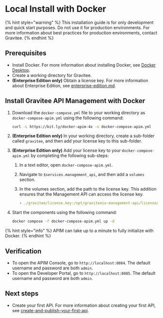 # Local Install with Docker

{% hint style="warning" %}
This installation guide is for only development and quick start purposes. Do not use it for production environments. For more information about best practices for production environments, contact Gravitee.
{% endhint %}

## Prerequisites

* Install Docker. For more information about installing Docker, see [Docker Desktop](https://docs.docker.com/desktop/).
* Create a working directory for Gravitee.
* **(Enterprise Edition only)** Obtain a license key. For more information about Enterprise Edition, see [enterprise-edition.md](../readme/enterprise-edition.md "mention").

## Install Gravitee API Management with Docker

1.  Download the `docker-compose.yml` file to your working directory as `docker-compose-apim.yml` using the following command:

    ```bash
    curl -L https://bit.ly/docker-apim-4x -o docker-compose-apim.yml
    ```
2. **(Enterprise Edition only)** In your working directory, create a sub-folder called `gravitee`, and then add your license key to this sub-folder.
3. **(Enterprise Edition only)** Add your license key to your `docker-compose-apim.yml` by completing the following sub-steps:
   1. In a text editor, open `docker-compose-apim.yml`.
   2. Navigate to `$services.management_api`, and then add a `volumes` section.
   3.  In the volumes section, add the path to the license key. This addition ensures that the Management API can access the license key.

       ```yaml
       - ./gravitee/license.key:/opt/graviteeio-management-api/license/license.key
       ```
4.  Start the components using the following command:&#x20;

    ```bash
    docker compose -f docker-compose-apim.yml up -d
    ```

{% hint style="info" %}
APIM can take up to a minute to fully initialize with Docker.&#x20;
{% endhint %}

## **Verification**

* To open the APIM Console, go to `http://localhost:8084`. The default username and password are both `admin`.
* To open the Developer Portal, go to `http://localhost:8085`. The default username and password are both `admin`.

## Next steps

* Create your first API. For more information about creating your first API, see [create-and-publish-your-first-api](../how-to-guides/create-and-publish-your-first-api/ "mention").
